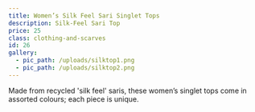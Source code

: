 ```yaml
---
title: Women’s Silk Feel Sari Singlet Tops
description: Silk-Feel Sari Top
price: 25
class: clothing-and-scarves
id: 26
gallery:
  - pic_path: /uploads/silktop1.png
  - pic_path: /uploads/silktop2.png
---
```



Made from recycled 'silk feel' saris, these women’s singlet tops come in assorted colours; each piece is unique.
